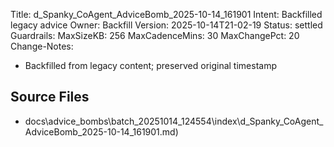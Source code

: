 Title: d_Spanky_CoAgent_AdviceBomb_2025-10-14_161901
Intent: Backfilled legacy advice
Owner: Backfill
Version: 2025-10-14T21-02-19
Status: settled
Guardrails:
  MaxSizeKB: 256
  MaxCadenceMins: 30
  MaxChangePct: 20
Change-Notes:
  - Backfilled from legacy content; preserved original timestamp

## Source Files
- docs\advice_bombs\batch_20251014_124554\index\d_Spanky_CoAgent_AdviceBomb_2025-10-14_161901.md)
